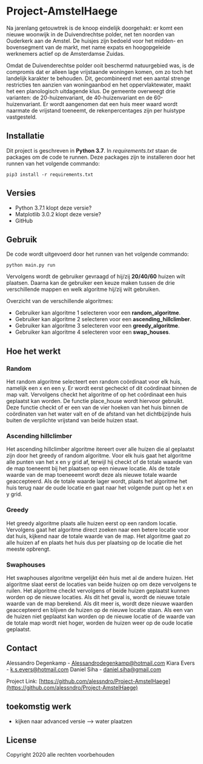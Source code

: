 # Project-AmstelHaege

Na jarenlang getouwtrek is de knoop eindelijk doorgehakt: er komt een nieuwe woonwijk in de Duivendrechtse polder, net ten noorden van Ouderkerk aan de Amstel. De huisjes zijn bedoeld voor het midden- en bovensegment van de markt, met name expats en hoogopgeleide werknemers actief op de Amsterdamse Zuidas.

Omdat de Duivenderechtse polder ooit beschermd natuurgebied was, is de compromis dat er alleen lage vrijstaande woningen komen, om zo toch het landelijk karakter te behouden. Dit, gecombineerd met een aantal strenge restricties ten aanzien van woningaanbod en het oppervlaktewater, maakt het een planologisch uitdagende klus. De gemeente overweegt drie varianten: de 20-huizenvariant, de 40-huizenvariant en de 60-huizenvariant. Er wordt aangenomen dat een huis meer waard wordt naarmate de vrijstand toeneemt, de rekenpercentages zijn per huistype vastgesteld.

## Installatie

Dit project is geschreven in **Python 3.7**.
In *requirements.txt* staan de packages om de code te runnen.
Deze packages zijn te installeren door het runnen van het volgende commando:
```
pip3 install -r requirements.txt
```

## Versies
* Python 3.7.1 klopt deze versie?
* Matplotlib 3.0.2 klopt deze versie?
* GitHub

## Gebruik

De code wordt uitgevoerd door het runnen van het volgende commando:
```
python main.py run
```
Vervolgens wordt de gebruiker gevraagd of hij/zij **20/40/60** huizen wilt plaatsen. Daarna kan de gebruiker een keuze maken tussen de drie verschillende mappen en welk algoritme hij/zij wilt gebruiken.

Overzicht van de verschillende algoritmes:
- Gebruiker kan algoritme 1 selecteren voor een **random_algoritme**.
- Gebruiker kan algoritme 2 selecteren voor een **ascending_hillclimber**.
- Gebruiker kan algoritme 3 selecteren voor een **greedy_algoritme**.
- Gebruiker kan algoritme 4 selecteren voor een **swap_houses**.

## Hoe het werkt

### Random
Het random algoritme selecteert een random coördinaat voor elk huis, namelijk een x en een y. Er wordt eerst gecheckt of dit coördinaat binnen de map valt. Vervolgens checkt het algoritme of op het coördinaat een huis geplaatst kan worden. De functie place_house wordt hiervoor gebruikt. Deze functie checkt of er een van de vier hoeken van het huis binnen de coördinaten van het water valt en of de afstand van het dichtbijzijnde huis buiten de verplichte vrijstand van beide huizen staat.

### Ascending hillclimber
Het ascending hillclimber algoritme itereert over alle huizen die al geplaatst zijn door het greedy of random algoritme. Voor elk huis gaat het algoritme alle punten van het x en y grid af, terwijl hij checkt of de totale waarde van de map toeneemt bij het plaatsen op een nieuwe locatie. Als de totale waarde van de map toeneeemt wordt deze als nieuwe totale waarde geaccepteerd. Als de totale waarde lager wordt, plaats het algoritme het huis terug naar de oude locatie en gaat naar het volgende punt op het x en y grid.

### Greedy
Het greedy algoritme plaats alle huizen eerst op een random locatie. Vervolgens gaat het algoritme direct zoeken naar een betere locatie voor dat huis, kijkend naar de totale waarde van de map. Het algoritme gaat zo alle huizen af en plaats het huis dus per plaatsing op de locatie die het meeste opbrengt.

### Swaphouses 
Het swaphouses algoritme vergelijkt één huis met al de andere huizen. Het algoritme slaat eerst de locaties van beide huizen op om deze vervolgens te ruilen. Het algoritme checkt vervolgens of beide huizen geplaatst kunnen worden op de nieuwe locaties. Als dit het geval is, wordt de nieuwe totale waarde van de map berekend. Als dit meer is, wordt deze nieuwe waarden geaccepteerd en blijven de huizen op de nieuwe locatie staan. Als een van de huizen niet geplaatst kan worden op de nieuwe locatie of de waarde van de totale map wordt niet hoger, worden de huizen weer op de oude locatie geplaatst.

## Contact

Alessandro Degenkamp - Alessandrodegenkamp@hotmail.com
Kiara Evers - k.s.evers@hotmail.com
Daniel Siha - daniel.siha@gmail.com

Project Link: [https://github.com/alessndro/Project-AmstelHaege](https://github.com/alessndro/Project-AmstelHaege)

## toekomstig werk
- kijken naar advanced versie --> water plaatzen

## License

Copyright 2020 alle rechten voorbehouden



